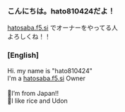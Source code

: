 ### こんにちは。hato810424だよ！<br>
[hatosaba.f5.si](wiki.hatosaba.f5.si) でオーナーをやってる人<br>
よろしくね！！



### [English]
Hi. my name is "hato810424"<br>
I'm a [hatosaba.f5.si](wiki.hatosaba.f5.si) Owner<br>
<br>
🗾I’m from Japan!!<br>
🍙I like rice and Udon<br>
